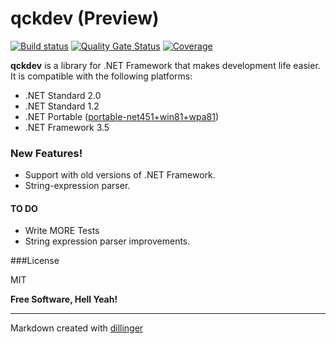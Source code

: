 # qckdev (Preview)

[![Build status](https://hfrances.visualstudio.com/Main/_apis/build/status/qckdev-Github)](https://hfrances.visualstudio.com/Main/_build/latest?definitionId=2)
[![Quality Gate Status](https://sonarcloud.io/api/project_badges/measure?project=qckdev&metric=alert_status)](https://sonarcloud.io/dashboard?id=qckdev)
[![Coverage](https://sonarcloud.io/api/project_badges/measure?project=qckdev&metric=coverage)](https://sonarcloud.io/dashboard?id=qckdev)

**qckdev** is a library for .NET Framework that makes development life easier.
It is compatible with the following platforms:
  - .NET Standard 2.0
  - .NET Standard 1.2
  - .NET Portable ([portable-net451+win81+wpa81](https://docs.microsoft.com/en-us/nuget/reference/target-frameworks#net-platform-standard))
  - .NET Framework 3.5


### New Features!

  - Support with old versions of .NET Framework.
  - String-expression parser.

#### TO DO

 - Write MORE Tests
 - String expression parser improvements.

###License

MIT


**Free Software, Hell Yeah!**

----

Markdown created with [dillinger](https://dillinger.io/)
